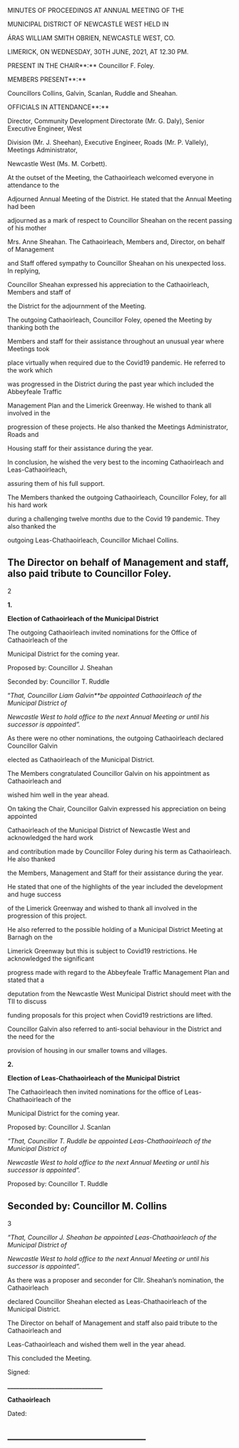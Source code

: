 MINUTES OF PROCEEDINGS AT ANNUAL MEETING OF THE

MUNICIPAL DISTRICT OF NEWCASTLE WEST HELD IN

ÁRAS WILLIAM SMITH OBRIEN, NEWCASTLE WEST, CO.

LIMERICK, ON WEDNESDAY, 30TH JUNE, 2021, AT 12.30 PM.

PRESENT IN THE CHAIR**:** Councillor F. Foley.

MEMBERS PRESENT**:**

Councillors Collins, Galvin, Scanlan, Ruddle and Sheahan.

OFFICIALS IN ATTENDANCE**:**

Director, Community Development Directorate (Mr. G. Daly), Senior Executive Engineer, West

Division (Mr. J. Sheehan), Executive Engineer, Roads (Mr. P. Vallely), Meetings Administrator,

Newcastle West (Ms. M. Corbett).

At the outset of the Meeting, the Cathaoirleach welcomed everyone in attendance to the

Adjourned Annual Meeting of the District. He stated that the Annual Meeting had been

adjourned as a mark of respect to Councillor Sheahan on the recent passing of his mother

Mrs. Anne Sheahan. The Cathaoirleach, Members and, Director, on behalf of Management

and Staff offered sympathy to Councillor Sheahan on his unexpected loss. In replying,

Councillor Sheahan expressed his appreciation to the Cathaoirleach, Members and staff of

the District for the adjournment of the Meeting.

The outgoing Cathaoirleach, Councillor Foley, opened the Meeting by thanking both the

Members and staff for their assistance throughout an unusual year where Meetings took

place virtually when required due to the Covid19 pandemic. He referred to the work which

was progressed in the District during the past year which included the Abbeyfeale Traffic

Management Plan and the Limerick Greenway. He wished to thank all involved in the

progression of these projects. He also thanked the Meetings Administrator, Roads and

Housing staff for their assistance during the year.

In conclusion, he wished the very best to the incoming Cathaoirleach and Leas-Cathaoirleach,

assuring them of his full support.

The Members thanked the outgoing Cathaoirleach, Councillor Foley, for all his hard work

during a challenging twelve months due to the Covid 19 pandemic. They also thanked the

outgoing Leas-Chathaoirleach, Councillor Michael Collins.

The Director on behalf of Management and staff, also paid tribute to Councillor Foley.
---
2

**1.**

**Election of Cathaoirleach of the Municipal District**

The outgoing Cathaoirleach invited nominations for the Office of Cathaoirleach of the

Municipal District for the coming year.

Proposed by: Councillor J. Sheahan

Seconded by: Councillor T. Ruddle

“*That, Councillor Liam Galvin**be appointed Cathaoirleach of the Municipal District of*

*Newcastle West to hold office to the next Annual Meeting or until his successor is appointed”.*

As there were no other nominations, the outgoing Cathaoirleach declared Councillor Galvin

elected as Cathaoirleach of the Municipal District.

The Members congratulated Councillor Galvin on his appointment as Cathaoirleach and

wished him well in the year ahead.

On taking the Chair, Councillor Galvin expressed his appreciation on being appointed

Cathaoirleach of the Municipal District of Newcastle West and acknowledged the hard work

and contribution made by Councillor Foley during his term as Cathaoirleach. He also thanked

the Members, Management and Staff for their assistance during the year.

He stated that one of the highlights of the year included the development and huge success

of the Limerick Greenway and wished to thank all involved in the progression of this project.

He also referred to the possible holding of a Municipal District Meeting at Barnagh on the

Limerick Greenway but this is subject to Covid19 restrictions. He acknowledged the significant

progress made with regard to the Abbeyfeale Traffic Management Plan and stated that a

deputation from the Newcastle West Municipal District should meet with the TII to discuss

funding proposals for this project when Covid19 restrictions are lifted.

Councillor Galvin also referred to anti-social behaviour in the District and the need for the

provision of housing in our smaller towns and villages.

**2.**

**Election of Leas-Chathaoirleach of the Municipal District**

The Cathaoirleach then invited nominations for the office of Leas-Chathaoirleach of the

Municipal District for the coming year.

Proposed by: Councillor J. Scanlan

*“That, Councillor T.* *Ruddle be appointed Leas-Chathaoirleach of the Municipal District of*

*Newcastle West to hold office to the next Annual Meeting or until his successor is appointed”.*

Proposed by: Councillor T. Ruddle

Seconded by: Councillor M. Collins
---
3

*“That, Councillor* *J. Sheahan be appointed Leas-Chathaoirleach of the Municipal District of*

*Newcastle West to hold office to the next Annual Meeting or until his successor is appointed”.*

As there was a proposer and seconder for Cllr. Sheahan’s nomination, the Cathaoirleach

declared Councillor Sheahan elected as Leas-Chathaoirleach of the Municipal District.

The Director on behalf of Management and staff also paid tribute to the Cathaoirleach and

Leas-Cathaoirleach and wished them well in the year ahead.

This concluded the Meeting.

Signed:

**\_\_\_\_\_\_\_\_\_\_\_\_\_\_\_\_\_\_\_\_\_\_\_\_\_\_\_\_\_\_\_\_**

**Cathaoirleach**

Dated:

**\_\_\_\_\_\_\_\_\_\_\_\_\_\_\_\_\_\_\_\_\_\_\_\_\_\_\_\_\_\_\_**
---

